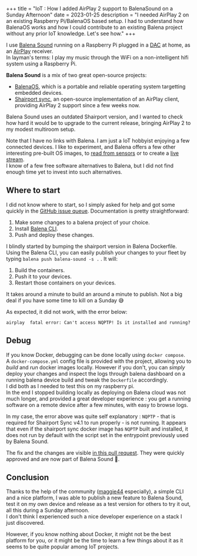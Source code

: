 +++
title = "IoT : How I added AirPlay 2 support to BalenaSound on a Sunday Afternoon"
date = 2023-01-25
description = "I needed AirPlay 2 on an existing Raspberry Pi/BalenaOS based setup. I had to understand how BalenaOS works and how I could contribute to an existing Balena project without any prior IoT knowledge. Let's see how."
+++

I use [Balena Sound](https://github.com/balena-labs-projects/balena-sound) running on a Raspberry Pi plugged in a [DAC](https://www.hifiberry.com/shop/boards/hifiberry-dacplus-rca-version/) at home, as an [AirPlay](https://www.apple.com/fr/airplay/) receiver.  
In layman's terms: I play my music through the WiFi on a non-intelligent hifi system using a Raspberry Pi.

**Balena Sound** is a mix of two great open-source projects:

- [BalenaOS](https://www.balena.io/os), which is a portable and reliable operating system targetting embedded devices.
- [Shairport sync](https://github.com/mikebrady/shairport-sync), an open-source implementation of an AirPlay client, providing AirPlay 2 support since a few weeks now.

Balena Sound uses an outdated Shairport version, and I wanted to check how hard it would be to upgrade to the current release, bringing AirPlay 2 to my modest multiroom setup.

Note that I have no links with Balena. I am just a IoT hobbyist enjoying a few connected devices. I like to experiment, and Balena offers a few other interesting pre-built OS images, to [read from sensors](https://github.com/balena-labs-projects/balena-sense) or to create a [live stream](https://github.com/balena-labs-projects/balena-cam).  
I know of a few free software alternatives to Balena, but I did not find enough time yet to invest into such alternatives.

## Where to start

I did not know where to start, so I simply asked for help and got some quickly in the [GitHub issue queue](https://github.com/balena-labs-projects/balena-sound/issues/607#issuecomment-1328325747). Documentation is pretty straightforward:

1. Make some changes to a balena project of your choice.
1. Install [Balena CLI](https://github.com/balena-io/balena-cli).
1. Push and deploy these changes.

I blindly started by bumping the shairport version in Balena Dockerfile.  
Using the Balena CLI, you can easily publish your changes to your fleet by typing `balena push balena-sound -s .` .
It will:

1. Build the containers.
1. Push it to your devices.
1. Restart those containers on your devices.

It takes around a minute to build an around a minute to publish. Not a big deal if you have some time to kill on a Sunday 😅

As expected, it did not work, with the error below:

```
airplay  fatal error: Can't access NQPTP! Is it installed and running?
```

## Debug

If you know Docker, debugging can be done locally using `docker compose`.  
A `docker-compose.yml` config file is provided with the project, allowing you to _build_ and _run_ docker images locally.
However if you don't, you can _simply_ deploy your changes and inspect the logs through balena dashboard on a running balena device build and tweak the `Dockerfile` accordingly.  
I did both as I needed to test this on my raspberry pi.  
In the end I stopped building locally as deploying on Balena cloud was not much longer, and provided a great developer experience : you get a running software on a remote device after a few minutes, with easy to browse logs.

In my case, the error above was quite self explanatory : `NQPTP` - that is required for Shairport Sync v4.1 to run properly - is not running.
It appears that even if the shairport sync docker image has `NQPTP` built and installed, it does not run by default with the script set in the entrypoint previously used by Balena Sound.

The fix and the changes are visible [in this pull request](https://github.com/balena-labs-projects/balena-sound/pull/621).
They were quickly approved and are now part of Balena Sound 🥳.

## Conclusion

Thanks to the help of the community ([maggie44](https://github.com/maggie44) especially), a simple CLI and a nice platform, I was able to publish a new feature to Balena Sound, test it on my own device and release as a test version for others to try it out, all this during a Sunday afternoon.  
I don't think I experienced such a nice developer experience on a stack I just discovered.

However, if you know nothing about Docker, it might not be the best platform for you, or it might be the time to learn a few things about it as it seems to be quite popular among IoT projects.
